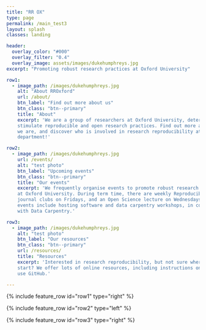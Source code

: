 ```yaml
---
title: "RR OX"
type: page
permalink: /main_test3
layout: splash
classes: landing

header:
  overlay_color: "#000"
  overlay_filter: "0.4"
  overlay_image: assets/images/dukehumphreys.jpg
excerpt: "Promoting robust research practices at Oxford University"

row1:
  - image_path: /images/dukehumphreys.jpg
    alt: "About RROxford"
    url: /about/    
    btn_label: "Find out more about us"
    btn_class: "btn--primary"
    title: "About"
    excerpt: 'We are a group of researchers at Oxford University, determined to
    stimulate reproducible and open research practices. Find out more about who
    we are, and discover who is involved in research reproducibility at your own
    department!'

row2:
  - image_path: /images/dukehumphreys.jpg
    url: /events/
    alt: "test photo"
    btn_label: "Upcoming events"
    btn_class: "btn--primary"
    title: "Our events"
    excerpt: 'We frequently organise events to promote robust research practices
    at Oxford University. During term time, there are weekly ReproducibiliTea
    journal clubs on Fridays, and an Open Science lecture on Wednesdays. Past
    events include hosting software and data carpentry workshops, in cooperation
    with Data Carpentry.'

row3:
  - image_path: /images/dukehumphreys.jpg
    alt: "test photo"
    btn_label: "Our resources"
    btn_class: "btn--primary"
    url: /resources/
    title: "Resources"
    excerpt: 'Interested in research reproducibility, but not sure where to
    start? We offer lots of online resources, including instructions on how to
    use GitHub.'

---
```


{% include feature_row id="row1" type="right" %}

{% include feature_row id="row2" type="left" %}

{% include feature_row id="row3" type="right" %}
